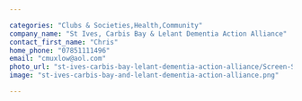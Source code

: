 ```yaml
---

categories: "Clubs & Societies,Health,Community"
company_name: "St Ives, Carbis Bay & Lelant Dementia Action Alliance"
contact_first_name: "Chris"
home_phone: "07851111496"
email: "cmuxlow@aol.com"
photo_url: "st-ives-carbis-bay-lelant-dementia-action-alliance/Screen-Shot-2017-02-02-at-11.22.28.png.png"
image: "st-ives-carbis-bay-and-lelant-dementia-action-alliance.png"

---
```

